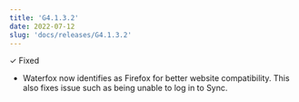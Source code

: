 ```yaml
---
title: 'G4.1.3.2'
date: 2022-07-12
slug: 'docs/releases/G4.1.3.2'
---
```


✓ Fixed

- Waterfox now identifies as Firefox for better website compatibility. This also fixes issue such as being unable to log in to Sync.
